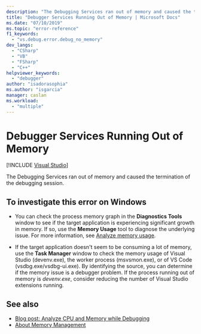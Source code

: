 ```yaml
---
description: "The Debugging Services ran out of memory and caused the termination of the debugging session."
title: "Debugger Services Running Out of Memory | Microsoft Docs"
ms.date: "07/10/2019"
ms.topic: "error-reference"
f1_keywords:
  - "vs.debug.error.debug_no_memory"
dev_langs:
  - "CSharp"
  - "VB"
  - "FSharp"
  - "C++"
helpviewer_keywords:
  - "debugger"
author: "isadorasophia"
ms.author: "isgarcia"
manager: caslan
ms.workload:
  - "multiple"
---
```

# Debugger Services Running Out of Memory

 [!INCLUDE [Visual Studio](~/includes/applies-to-version/vs-windows-only.md)]

The Debugging Services ran out of memory and caused the termination of the debugging session.

## To investigate this error on Windows

- You can check the process memory graph in the **Diagnostics Tools** window to see if the target application is experiencing significant growth in memory. If so, use the **Memory Usage** tool to diagnose the underlying issue. For more information, see [Analyze memory usage](../profiling/memory-usage.md).

- If the target application doesn't seem to be consuming a lot of memory, use the **Task Manager** window to check the memory usage of Visual Studio (devenv.exe), the worker process (msvsmon.exe), or of VS Code (vsdbg.exe/vsdbg-ui.exe). By identifying the source, you can determine if the memory issue is a debugger problem. If the process running out of memory is *devenv.exe*, consider reducing the number of Visual Studio extensions running.

## See also

- [Blog post: Analyze CPU and Memory while Debugging](https://devblogs.microsoft.com/visualstudio/analyze-cpu-memory-while-debugging/)
- [About Memory Management](/windows/win32/memory/about-memory-management)
